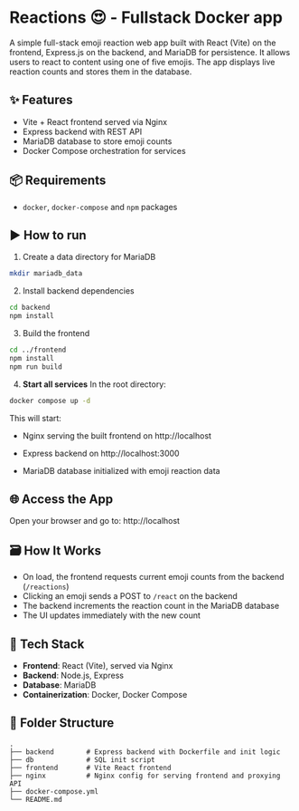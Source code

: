 # Reactions 😍 - Fullstack Docker app

A simple full-stack emoji reaction web app built with React (Vite) on the frontend, Express.js on the backend, and MariaDB for persistence. It allows users to react to content using one of five emojis. The app displays live reaction counts and stores them in the database.

## ✨ Features

- Vite + React frontend served via Nginx
- Express backend with REST API
- MariaDB database to store emoji counts
- Docker Compose orchestration for services

## 📦 Requirements
- `docker`, `docker-compose` and `npm` packages

## ▶️ How to run
1. Create a data directory for MariaDB
```bash
mkdir mariadb_data
```
2. Install backend dependencies
```bash
cd backend  
npm install
```
3. Build the frontend
```bash
cd ../frontend  
npm install  
npm run build
```
4. **Start all services** In the root directory:
```bash
docker compose up -d
```

This will start:

- Nginx serving the built frontend on http://localhost

- Express backend on http://localhost:3000

- MariaDB database initialized with emoji reaction data

## 🌐 Access the App

Open your browser and go to: http://localhost

## 🗃️ How It Works

- On load, the frontend requests current emoji counts from the backend (`/reactions`)
- Clicking an emoji sends a POST to `/react` on the backend
- The backend increments the reaction count in the MariaDB database
- The UI updates immediately with the new count

## 🧪 Tech Stack

- **Frontend**: React (Vite), served via Nginx
- **Backend**: Node.js, Express
- **Database**: MariaDB
- **Containerization**: Docker, Docker Compose

## 📁 Folder Structure
```
.  
├── backend        # Express backend with Dockerfile and init logic  
├── db             # SQL init script  
├── frontend       # Vite React frontend  
├── nginx          # Nginx config for serving frontend and proxying API  
├── docker-compose.yml  
└── README.md
```